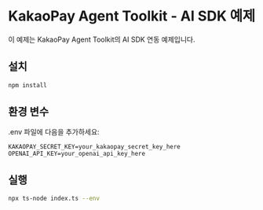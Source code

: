 # KakaoPay Agent Toolkit - AI SDK 예제

이 예제는 KakaoPay Agent Toolkit의 AI SDK 연동 예제입니다.

## 설치

```bash
npm install
```

## 환경 변수

.env 파일에 다음을 추가하세요:

```
KAKAOPAY_SECRET_KEY=your_kakaopay_secret_key_here
OPENAI_API_KEY=your_openai_api_key_here
```

## 실행

```bash
npx ts-node index.ts --env
```
